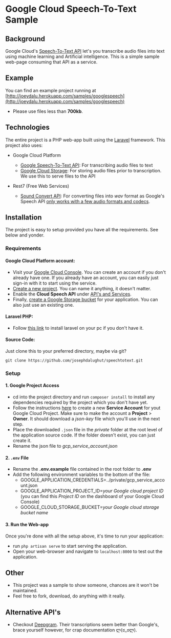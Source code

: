 # Google Cloud Speech-To-Text Sample

## Background
Google Cloud's [Speech-To-Text API](https://cloud.google.com/speech-to-text/) let's you transcribe audio files into text
using machine learning and Artificial intelligence. This is a simple sample web-page consuming that API as a service.

## Example
You can find an example project running at [http://joeydalu.herokuapp.com/samples/googlespeech](http://joeydalu.herokuapp.com/samples/googlespeech)
- Please use files less than **700kb**.

## Technologies
The entire project is a PHP web-app built using the [Laravel]() framework. This project also uses:
- Google Cloud Platform
    - [Google Speech-To-Text API](https://cloud.google.com/speech-to-text/): For transcribing audio files to text
    - [Google Cloud Storage](https://cloud.google.com/storage/): For storing audio files prior to transcription. We use this to serve files to the API
    
- Rest7 (Free Web Services)
    - [Sound Convert API](http://rest7.com/sound_convert): For converting files into _wav_ format as Google's Speech API [only works with a few audio formats and codecs](https://cloud.google.com/speech-to-text/docs/encoding).
    

## Installation
The project is easy to setup provided you have all the requirements. See below and yonder.

### Requirements

#### Google Cloud Platform account: 
- Visit your [Google Cloud Console](https://console.cloud.google.com/). You can create an account if you don't already have one. If you already have an account, you can 
easily just sign-in with it to start using the service.
- [Create a new project](https://console.cloud.google.com/projectcreate). You can name it anything, it doesn't matter.
- Enable the **Cloud Speech API** under [API's and Services](https://console.cloud.google.com/apis/library). 
- Finally, [create a Google Storage bucket](https://console.cloud.google.com/storage/create-bucket) for your application. You can also just use an existing one. 

#### Laravel PHP:
- Follow [this link](https://laravel.com/docs/5.6/installation) to install laravel on your pc if you don't have it.

#### Source Code:
Just clone this to your preferred directory, maybe via git? 

`git clone https://github.com/josephdalughut/speechtotext.git`

### Setup

#### 1. Google Project Access
- cd into the project directory and run `composer install` to install any dependencies required by the project which you don't have yet.
- Follow the instructions [here](https://cloud.google.com/compute/docs/access/create-enable-service-accounts-for-instances) to create a new **Service Account** for yout Google Cloud Project.
Make sure to make the account a **Project** > **Owner**. It should download a *json-key* file which you'll use in the next step.
- Place the downloaded `.json` file in the *private* folder at the root level of the application source code. If the folder doesn't exist, 
you can just create it.
- Rename the json file to *gcp_service_account.json*


#### 2. `.env` File
- Rename the **.env.example** file contained in the root folder to **.env**
- Add the following environment variables to the bottom of the file:
    - GOOGLE_APPLICATION_CREDENTIALS=../private/gcp_service_account.json
    - GOOGLE_APPLICATION_PROJECT_ID=*your Google cloud project ID*
    (you can find this *Project ID* on the dashboard of your Google Cloud Console)
    - GOOGLE_CLOUD_STORAGE_BUCKET=*your Google cloud storage bucket name*
    
#### 3. Run the Web-app
Once you're done with all the setup above, it's time to run your application:
- run `php artisan serve` to start serving the application.
- Open your web-browser and navigate to `localhost:8000` to test out the application.


## Other
- This project was a sample to show someone, chances are it won't be maintained.
- Feel free to fork, download, do anything with it really.

## Alternative API's
- Checkout [Deepgram](https://deepgram.com/). Their transcriptions seem better than Google's,
brace yourself however, for crap documentation ლ(ಠ_ಠლ).